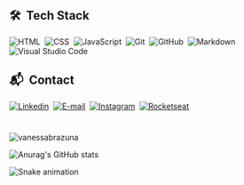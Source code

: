 ## 🛠 &nbsp;Tech Stack

![HTML](https://img.shields.io/badge/-HTML-05122A?style=flat&logo=HTML5)&nbsp;
![CSS](https://img.shields.io/badge/-CSS-05122A?style=flat&logo=CSS3&logoColor=1572B6)&nbsp;
![JavaScript](https://img.shields.io/badge/-JavaScript-05122A?style=flat&logo=javascript)&nbsp;
![Git](https://img.shields.io/badge/-Git-05122A?style=flat&logo=git)&nbsp;
![GitHub](https://img.shields.io/badge/-GitHub-05122A?style=flat&logo=github)&nbsp;
![Markdown](https://img.shields.io/badge/-Markdown-05122A?style=flat&logo=markdown)&nbsp;
![Visual Studio Code](https://img.shields.io/badge/-Visual%20Studio%20Code-05122A?style=flat&logo=visual-studio-code&logoColor=007ACC)&nbsp;
<!-- ![Node.js](https://img.shields.io/badge/-Node.js-05122A?style=flat&logo=node.js)&nbsp; -->
<!-- ![React](https://img.shields.io/badge/-React-05122A?style=flat&logo=react)&nbsp; -->


## 📬 &nbsp;Contact
[![Linkedin](https://img.shields.io/badge/-Linkedin-blue?style=flat&logo=linkedin)](https://www.linkedin.com/in/vanessabrazuna/)&nbsp;
[![E-mail](https://img.shields.io/badge/-E--mail-D14836.svg?style=flat&logo=GMail&logoColor=white)](mailto:brazuna.nessa@gmail.com)&nbsp;
[![Instagram](https://img.shields.io/badge/-Instagram-E4405F.svg?style=flat&logo=instagram&logoColor=white)](https://www.instagram.com/vvanessabrazuna/)&nbsp;
[![Rocketseat](https://img.shields.io/badge/Rocketseat-7159c1?style=flat&logo=data:image/png;base64,iVBORw0KGgoAAAANSUhEUgAAAAwAAAAOCAYAAAAbvf3sAAAACXBIWXMAAA7DAAAOwwHHb6hkAAAAGXRFWHRTb2Z0d2FyZQB3d3cuaW5rc2NhcGUub3Jnm+48GgAAAN1JREFUKJGN0E8rhGEUBfDzjoksRin5Exs7Kba2lFIWvontLHwHZafkA1gpWx/ARlnY2FDKYkrZoJDGz+advI3emTl1F/c55557n5OMABzgBefDhIvYQ7es3UHiBXT84RPHjZJsYKYibiY5SzJf8ZhIchWMYRXPaGMch/7jtOe2iZ8K8dTXwy0mq/fu4K4kP/CAizKZN6z0f3AOl9jHUuV9Ght1qdzgG0eYqkuvl9Jykm6SrySdJGuD8m7hFY9YrxVWNmwnaZXu98MGghNcY3aoOEmzvH2rKIr3UQZ+Ab689amFPvUoAAAAAElFTkSuQmCC&logoColor=white)](https://app.rocketseat.com.br/me/vanessa-brazuna-de-souza-06153)


#
<p align="left"> <img src="https://komarev.com/ghpvc/?username=vanessabrazuna" alt="vanessabrazuna" /> </p>

![Anurag's GitHub stats](https://github-readme-stats.vercel.app/api?username=vanessabrazuna&show_icons=true&theme=bear)

![Snake animation](https://github.com/vanessabrazuna/vanessabrazuna/blob/output/github-contribution-grid-snake.svg)

  




